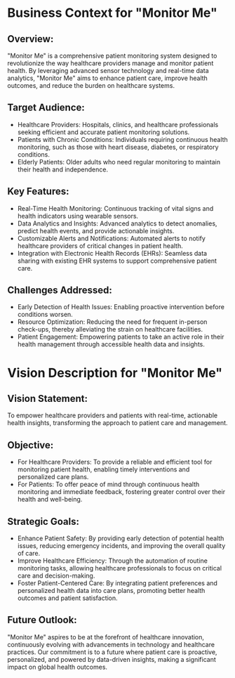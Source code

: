 # Business Context for "Monitor Me"
## Overview:
"Monitor Me" is a comprehensive patient monitoring system designed to revolutionize the way healthcare providers manage and monitor patient health. By leveraging advanced sensor technology and real-time data analytics, "Monitor Me" aims to enhance patient care, improve health outcomes, and reduce the burden on healthcare systems.

## Target Audience:
- Healthcare Providers: Hospitals, clinics, and healthcare professionals seeking efficient and accurate patient monitoring solutions.
- Patients with Chronic Conditions: Individuals requiring continuous health monitoring, such as those with heart disease, diabetes, or respiratory conditions.
- Elderly Patients: Older adults who need regular monitoring to maintain their health and independence.

## Key Features:
- Real-Time Health Monitoring: Continuous tracking of vital signs and health indicators using wearable sensors.
- Data Analytics and Insights: Advanced analytics to detect anomalies, predict health events, and provide actionable insights.
- Customizable Alerts and Notifications: Automated alerts to notify healthcare providers of critical changes in patient health.
- Integration with Electronic Health Records (EHRs): Seamless data sharing with existing EHR systems to support comprehensive patient care.

## Challenges Addressed:
- Early Detection of Health Issues: Enabling proactive intervention before conditions worsen.
- Resource Optimization: Reducing the need for frequent in-person check-ups, thereby alleviating the strain on healthcare facilities.
- Patient Engagement: Empowering patients to take an active role in their health management through accessible health data and insights.


# Vision Description for "Monitor Me"
## Vision Statement:
To empower healthcare providers and patients with real-time, actionable health insights, transforming the approach to patient care and management.

## Objective:
- For Healthcare Providers: To provide a reliable and efficient tool for monitoring patient health, enabling timely interventions and personalized care plans.
- For Patients: To offer peace of mind through continuous health monitoring and immediate feedback, fostering greater control over their health and well-being.

## Strategic Goals:
- Enhance Patient Safety: By providing early detection of potential health issues, reducing emergency incidents, and improving the overall quality of care.
- Improve Healthcare Efficiency: Through the automation of routine monitoring tasks, allowing healthcare professionals to focus on critical care and decision-making.
- Foster Patient-Centered Care: By integrating patient preferences and personalized health data into care plans, promoting better health outcomes and patient satisfaction.

## Future Outlook:
"Monitor Me" aspires to be at the forefront of healthcare innovation, continuously evolving with advancements in technology and healthcare practices. Our commitment is to a future where patient care is proactive, personalized, and powered by data-driven insights, making a significant impact on global health outcomes.
